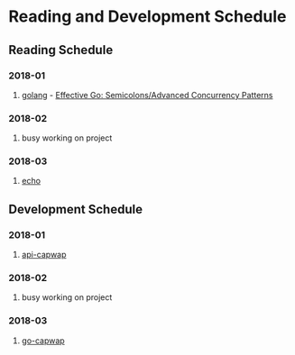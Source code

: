 # Reading and Development Schedule

## Reading Schedule

### 2018-01
1. [golang](https://golang.org/) - [Effective Go: Semicolons/Advanced Concurrency Patterns]()  

### 2018-02
1. busy working on project  

### 2018-03
1. [echo](https://github.com/labstack/echo.git)  


## Development Schedule

### 2018-01
1. [api-capwap](https://github.com/zqqiang/api-capwap.git)  

### 2018-02
1. busy working on project  

### 2018-03
1. [go-capwap](https://github.com/zqqiang/go-capwap.git)  